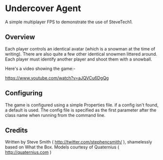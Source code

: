 # Undercover Agent

A simple multiplayer FPS to demonstrate the use of SteveTech1.


## Overview
Each player controls an identical avatar (which is a snowman at the time of writing).  There are also quite a few other identical snowmen littered around.  Each player must identify another player and shoot them with a snowball.

Here's a video showing the game:-

https://www.youtube.com/watch?v=aJQVCu6DgQg


## Configuring
The game is configured using a simple Properties file.  if a config isn't found, a default is used.  The config file is specified as the first parameter after the class name when running from the command line.


## Credits
Written by Steve Smith ( http://twitter.com/stephencsmith/ ), shamelessly based on What the Box.
Models courtesy of Quaternius ( http://quaternius.com )
